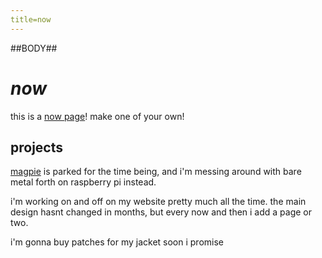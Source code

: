 ```yaml
---
title=now
---
```

##BODY##
# *now*

this is a [now page](https://nownownow.com/about)! make one of your own!

## projects

[magpie](/magpie) is parked for the time being, and i'm messing around with bare metal forth on raspberry pi instead.

i'm working on and off on my website pretty much all the time. the main design hasnt changed in months, but every now and then i add a page or two.

i'm gonna buy patches for my jacket soon i promise
